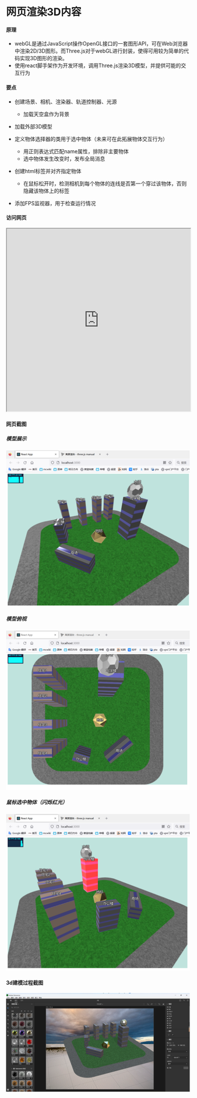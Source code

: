 # 网页渲染3D内容

#### 原理

- webGL是通过JavaScript操作OpenGL接口的一套图形API，可在Web浏览器中渲染2D/3D图形。而Three.js对于webGL进行封装，使得可用较为简单的代码实现3D图形的渲染。
- 使用react脚手架作为开发环境，调用Three.js渲染3D模型，并提供可能的交互行为

#### 要点

- 创建场景、相机、渲染器、轨道控制器、光源
  - 加载天空盒作为背景

- 加载外部3D模型
- 定义物体选择器的类用于选中物体（未来可在此拓展物体交互行为）
  - 用正则表达式匹配name属性，排除非主要物体
  - 选中物体发生改变时，发布全局消息

- 创建html标签并对齐指定物体
  - 在鼠标松开时，检测相机到每个物体的连线是否第一个穿过该物体，否则隐藏该物体上的标签

- 添加FPS监视器，用于检查运行情况

#### 访问网页

<iframe name="footer" marginwidth=0 marginheight=0 width=100% height=500px src="http://localhost:3000/" frameborder=1>
</iframe>



#### 网页截图



##### 模型展示

![image-20230418181815128](3Dcity.assets/image-20230418181815128.png)

##### 模型俯视

![image-20230418192948472](3Dcity.assets/image-20230418192948472.png)

##### 鼠标选中物体（闪烁红光）

![image-20230418183507663](3Dcity.assets/image-20230418183507663.png)

#### 3d建模过程截图

![image-20230418181953035](3Dcity.assets/image-20230418181953035.png)
